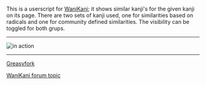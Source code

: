This is a userscript for [WaniKani](https://www.wanikani.com); it shows similar kanji's for the given kanji on its page.
There are two sets of kanji used, one for similarities based on radicals and one for community defined similarities.
The visibility can be toggled for both grups.

---

![in action](https://greasyfork.org/system/screenshots/screenshots/000/001/264/original/wk_cow.png?1435338001)

---

[Greasyfork](https://greasyfork.org/en/scripts/10635-wanikani-similar-kanji)

[WaniKani forum topic](https://www.wanikani.com/chat/api-and-third-party-apps/9109)

